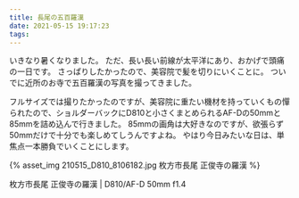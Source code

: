```yaml
---
title: 長尾の五百羅漢
date: 2021-05-15 19:17:23
tags:
---
```


いきなり暑くなりました。
ただ、長い長い前線が太平洋にあり、おかげで頭痛の一日です。
さっぱりしたかったので、美容院で髪を切りにいくことに。
ついでに近所のお寺で五百羅漢の写真を撮ってきました。

フルサイズでは撮りたかったのですが、美容院に重たい機材を持っていくもの憚られたので、ショルダーバックにD810と小さくまとめられるAF-Dの50mmと85mmを詰め込んで行きました。
85mmの画角は大好きなのですが、欲張らず50mmだけで十分でも楽しめてしうんですよね。
やはり今日みたいな日は、単焦点一本勝負でいくことにします。

{% asset_img 210515_D810_8106182.jpg 枚方市長尾 正俊寺の羅漢 %}

枚方市長尾 正俊寺の羅漢 | D810/AF-D 50mm f1.4
